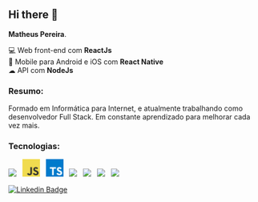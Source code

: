 ## Hi there 👋

**Matheus Pereira**.

💻 Web front-end com **ReactJs** <br/>
📱 Mobile para Android e iOS com **React Native** <br/> 
☁ API com **NodeJs** <br/>

### Resumo:
Formado em Informática para Internet, e atualmente trabalhando como desenvolvedor Full Stack.
Em constante aprendizado para melhorar cada vez mais.

### Tecnologias: 

<p>
  <img src="https://cdn4.iconfinder.com/data/icons/logos-3/600/React.js_logo-512.png" height="35px"/>
  &nbsp;
  <img src="https://raw.githubusercontent.com/github/explore/80688e429a7d4ef2fca1e82350fe8e3517d3494d/topics/javascript/javascript.png" height="35px"/>
  &nbsp;  
  <img src="https://raw.githubusercontent.com/github/explore/80688e429a7d4ef2fca1e82350fe8e3517d3494d/topics/typescript/typescript.png" height="35px"/>
  &nbsp; 
  <img src="https://www.excelsiortechnologies.com/img/about/node-js.png" height="35px"/>
  &nbsp;
  <img src="https://upload.wikimedia.org/wikipedia/commons/thumb/c/c2/Adobe_XD_CC_icon.svg/1200px-Adobe_XD_CC_icon.svg.png" height="35px" />
  &nbsp; 
  <img src="https://seeklogo.com/images/F/figma-logo-E4E21D3AEA-seeklogo.com.png" height="35px" />
  &nbsp;  
  <img src="https://ioiodesign.com/wp-content/uploads/2020/10/Photoshop-logo.png" height="35px" />    
</p>


[![Linkedin Badge](https://img.shields.io/badge/Matheus%20Pereira-0077B5?style=for-the-badge&logo=linkedin&logoColor=white)](https://www.linkedin.com/in/matheus-p-77569b138/)

